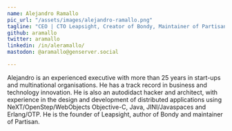 ```yaml
---
name: Alejandro Ramallo
pic_url: "/assets/images/alejandro-ramallo.png"
tagline: "CEO | CTO Leapsight, Creator of Bondy, Maintainer of Partisan"
github: aramallo
twitter: aramallo
linkedin: /in/aleramallo/
mastodon: @aramallo@genserver.social

---
```

Alejandro is an experienced executive with more than 25 years in start-ups and multinational organisations. He has a track record in business and  technology innovation. He is also an autodidact hacker and architect, with experience in the design and development of distributed applications using NeXT/OpenStep/WebObjects Objective-C, Java, JINI/Javaspaces and Erlang/OTP. He is the founder of Leapsight, author of Bondy and maintainer of Partisan.